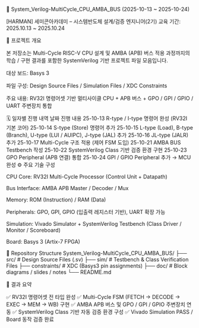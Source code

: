 🧠 System_Verilog-MultiCycle_CPU_AMBA_BUS
(2025-10-13 ~ 2025-10-24)

[HARMAN] 세미콘아카데미 – 시스템반도체 설계/검증 엔지니어(2기)
교육 기간: 2025.10.13 ~ 2025.10.24

📘 프로젝트 개요

본 저장소는 Multi-Cycle RISC-V CPU 설계 및 AMBA (APB) 버스 적용 과정까지의
학습 / 구현 결과를 포함한 SystemVerilog 기반 프로젝트 파일 모음입니다.

대상 보드: Basys 3

파일 구성: Design Source Files / Simulation Files / XDC Constraints

주요 내용: RV32I 명령어셋 기반 멀티사이클 CPU + APB 버스 + GPO / GPI / GPIO / UART 주변장치 통합

🗓️ 일자별 진행 내역
날짜	진행 내용
25-10-13	R-type / I-type 명령어 완성 (RV32I 기본 코어)
25-10-14	S-type (Store) 명령어 추가
25-10-15	L-type (Load), B-type (Branch), U-type (LUI / AUIPC), J-type (JAL) 추가
25-10-16	JL-type (JALR) 추가
25-10-17	Multi-Cycle 구조 적용 (제어 FSM 도입)
25-10-21	AMBA BUS Testbench 작성
25-10-22	SystemVerilog Class 기반 검증 환경 구현
25-10-23	GPO Peripheral (APB 연결) 통합
25-10-24	GPI / GPIO Peripheral 추가 → MCU 완성
⚙️ 주요 기술 구성

CPU Core: RV32I Multi-Cycle Processor (Control Unit + Datapath)

Bus Interface: AMBA APB Master / Decoder / Mux

Memory: ROM (Instruction) / RAM (Data)

Peripherals: GPO, GPI, GPIO (입출력 레지스터 기반), UART 확장 가능

Simulation: Vivado Simulator + SystemVerilog Testbench (Class Driver / Monitor / Scoreboard)

Board: Basys 3 (Artix-7 FPGA)

📂 Repository Structure
System_Verilog-MultiCycle_CPU_AMBA_BUS/
 ├── src/            # Design Source Files (.sv)
 ├── sim/            # Testbench & Class Verification Files
 ├── constraints/    # XDC (Basys3 pin assignments)
 ├── doc/            # Block diagrams / slides / notes
 └── README.md

🏁 결과 요약

✅ RV32I 명령어셋 전 타입 완성
✅ Multi-Cycle FSM (FETCH → DECODE → EXEC → MEM → WB) 구현
✅ AMBA APB 버스 및 GPO / GPI / GPIO 주변장치 연동
✅ SystemVerilog Class 기반 자동 검증 환경 구성
✅ Vivado Simulation PASS / Board 동작 검증 완료
